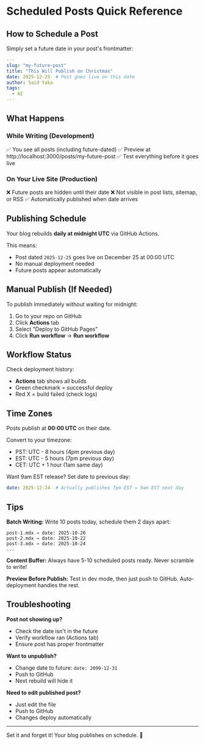 # Scheduled Posts Quick Reference

## How to Schedule a Post

Simply set a future date in your post's frontmatter:

```yaml
---
slug: "my-future-post"
title: "This Will Publish on Christmas"
date: 2025-12-25  # Post goes live on this date
author: Said Yaka
tags:
  - AI
---
```

## What Happens

### While Writing (Development)
✅ You see all posts (including future-dated)
✅ Preview at http://localhost:3000/posts/my-future-post
✅ Test everything before it goes live

### On Your Live Site (Production)
❌ Future posts are hidden until their date
❌ Not visible in post lists, sitemap, or RSS
✅ Automatically published when date arrives

## Publishing Schedule

Your blog rebuilds **daily at midnight UTC** via GitHub Actions.

This means:
- Post dated `2025-12-25` goes live on December 25 at 00:00 UTC
- No manual deployment needed
- Future posts appear automatically

## Manual Publish (If Needed)

To publish immediately without waiting for midnight:

1. Go to your repo on GitHub
2. Click **Actions** tab
3. Select "Deploy to GitHub Pages"
4. Click **Run workflow** → **Run workflow**

## Workflow Status

Check deployment history:
- **Actions** tab shows all builds
- Green checkmark = successful deploy
- Red X = build failed (check logs)

## Time Zones

Posts publish at **00:00 UTC** on their date.

Convert to your timezone:
- PST: UTC - 8 hours (4pm previous day)
- EST: UTC - 5 hours (7pm previous day)
- CET: UTC + 1 hour (1am same day)

Want 9am EST release? Set date to previous day:
```yaml
date: 2025-12-24  # Actually publishes 7pm EST = 9am EST next day
```

## Tips

**Batch Writing:**
Write 10 posts today, schedule them 2 days apart:
```
post-1.mdx → date: 2025-10-20
post-2.mdx → date: 2025-10-22
post-3.mdx → date: 2025-10-24
...
```

**Content Buffer:**
Always have 5-10 scheduled posts ready. Never scramble to write!

**Preview Before Publish:**
Test in dev mode, then just push to GitHub. Auto-deployment handles the rest.

## Troubleshooting

**Post not showing up?**
- Check the date isn't in the future
- Verify workflow ran (Actions tab)
- Ensure post has proper frontmatter

**Want to unpublish?**
- Change date to future: `date: 2099-12-31`
- Push to GitHub
- Next rebuild will hide it

**Need to edit published post?**
- Just edit the file
- Push to GitHub
- Changes deploy automatically

---

Set it and forget it! Your blog publishes on schedule. 🚀
